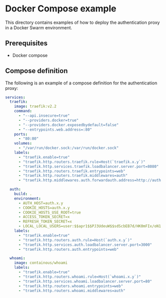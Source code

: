 # Docker Compose example

This directory contains examples of how to deploy the authentication proxy in a Docker Swarm environment.

## Prerequisites

- Docker compose

## Compose definition

The following is an example of a compose definition for the authentication proxy:

```yaml
services:
  traefik:
    image: traefik:v2.2
    command:
      - "--api.insecure=true"
      - "--providers.docker=true"
      - "--providers.docker.exposedbydefault=false"
      - "--entrypoints.web.address=:80"
    ports:
      - "80:80"
    volumes:
      - "/var/run/docker.sock:/var/run/docker.sock"
    labels:
      - "traefik.enable=true"
      - "traefik.http.routers.traefik.rule=Host(`traefik.x.y`)"
      - "traefik.http.services.traefik.loadbalancer.server.port=8080"
      - "traefik.http.routers.traefik.entrypoints=web"
      - "traefik.http.routers.traefik.middlewares=auth"
      - "traefik.http.middlewares.auth.forwardauth.address=http://auth:3000"

  auth:
    build: .
    environment:
      - AUTH_HOST=auth.x.y
      - COOKIE_HOSTS=auth.x.y
      - COOKIE_HOSTS_USE_ROOT=true
      - ACCESS_TOKEN_SECRET=x
      - REFRESH_TOKEN_SECRET=x
      - LOCAL_LOCAL_USERS=user:$$apr1$$PJ3UdeuW$$sdScbEB7d/HK0mFIx/oN1. # user:password
    labels:
      - "traefik.enable=true"
      - "traefik.http.routers.auth.rule=Host(`auth.x.y`)"
      - "traefik.http.services.auth.loadbalancer.server.port=3000"
      - "traefik.http.routers.auth.entrypoints=web"

  whoami:
    image: containous/whoami
    labels:
      - "traefik.enable=true"
      - "traefik.http.routers.whoami.rule=Host(`whoami.x.y`)"
      - "traefik.http.services.whoami.loadbalancer.server.port=80"
      - "traefik.http.routers.whoami.entrypoints=web"
      - "traefik.http.routers.whoami.middlewares=auth"
```

